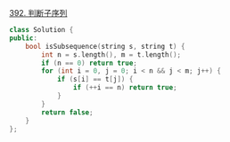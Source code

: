 [392. 判断子序列](https://leetcode.cn/problems/is-subsequence/)
```C++
class Solution {
public:
    bool isSubsequence(string s, string t) {
        int n = s.length(), m = t.length();
        if (n == 0) return true;
        for (int i = 0, j = 0; i < n && j < m; j++) {
            if (s[i] == t[j]) {
                if (++i == n) return true;
            } 
        }
        return false;
    }
};
```
